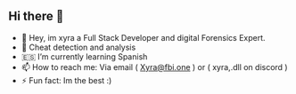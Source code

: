 ## Hi there 👋

- 🔭 Hey, im xyra a Full Stack Developer  and digital Forensics Expert.
- 🔎 Cheat detection and analysis
- 🇪🇸 I’m currently learning Spanish
- 📫 How to reach me: Via email ( Xyra@fbi.one ) or ( xyra,.dll on discord ) 
- ⚡ Fun fact: Im the best :)

